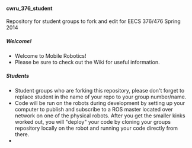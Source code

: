 #### cwru_376_student
Repository for student groups to fork and edit for EECS 376/476 Spring 2014 

##### Welcome!
* Welcome to Mobile Robotics!
* Please be sure to check out the Wiki for useful information.

##### Students
* Student groups who are forking this repository, please don't forget to replace student in the name of your repo to your group number/name.
* Code will be run on the robots during development by setting up your computer to publish and subscribe to a ROS master located over network on one of the physical robots.  After you get the smaller kinks worked out, you will "deploy" your code by cloning your groups repository locally on the robot and running your code directly from there.
* 
